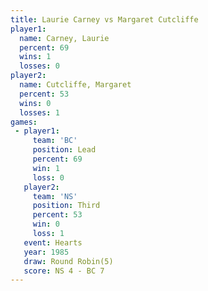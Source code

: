 ```yaml
---
title: Laurie Carney vs Margaret Cutcliffe
player1:                   
  name: Carney, Laurie     
  percent: 69              
  wins: 1                  
  losses: 0                
player2:                   
  name: Cutcliffe, Margaret
  percent: 53              
  wins: 0                  
  losses: 1                
games:
 - player1:        
     team: 'BC'    
     position: Lead
     percent: 69   
     win: 1        
     loss: 0       
   player2:         
     team: 'NS'     
     position: Third
     percent: 53    
     win: 0         
     loss: 1        
   event: Hearts       
   year: 1985          
   draw: Round Robin(5)
   score: NS 4 - BC 7  
---
```

